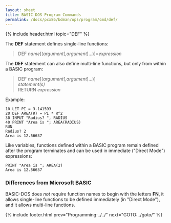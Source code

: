 ```yaml
---
layout: sheet
title: BASIC-DOS Program Commands
permalink: /docs/pcx86/bdman/ops/program/cmd/def/
---
```


{% include header.html topic="DEF" %}

The **DEF** statement defines single-line functions:

> DEF *name*[(*argument*[,*argument*]...)]=*expression*

The **DEF** statement can also define multi-line functions, but only from
within a BASIC program:

> DEF *name*[(*argument*[,*argument*]...)]  
> *statement(s)*  
> RETURN *expression*

Example:

	10 LET PI = 3.141593  
	20 DEF AREA(R) = PI * R^2  
	30 INPUT "Radius? ", RADIUS  
	40 PRINT "Area is "; AREA(RADIUS)  
	RUN  
	Radius? 2  
	Area is 12.56637  

Like variables, functions defined within a BASIC program remain defined after
the program terminates and can be used in immediate ("Direct Mode") expressions:

	PRINT "Area is "; AREA(2)  
	Area is 12.56637  

### Differences from Microsoft BASIC

BASIC-DOS does *not* require function names to begin with the letters **FN**,
it allows single-line functions to be defined immediately (in "Direct Mode"),
and it allows multi-line functions.

{% include footer.html prev="Programming:../../" next="GOTO:../goto/" %}
